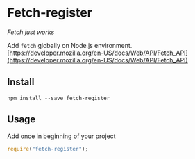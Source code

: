 # Fetch-register

_Fetch just works_

Add `fetch` globally on Node.js environment. [https://developer.mozilla.org/en-US/docs/Web/API/Fetch_API](https://developer.mozilla.org/en-US/docs/Web/API/Fetch_API)

## Install

```
npm install --save fetch-register
```

## Usage

Add once in beginning of your project

```js
require("fetch-register");
```
